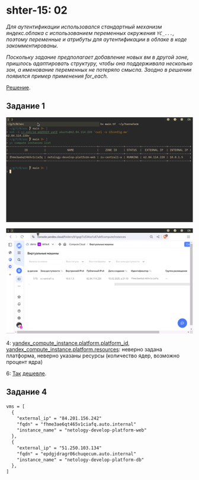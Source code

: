 shter-15: 02
============
_Для аутентификации использовался стандартный механизм яндекс.облака с использованием переменных окружения `YC_...`, поэтому переменные и атрибуты для аутентификации в облаке в коде закомментированы._

_Поскольку задание предполагает добавление новых вм в другой зоне, пришлось адаптировать структуру, чтобы она поддерживала несколько зон, а именование переменных не потеряло смысла. Заодно в решении появился пример применения for_each._

[Решение](./src).

Задание 1
---------
![list vm / run curl](images/1-01.png)

![cloud gui](images/1-02.png)

4: [yandex_compute_instance.platform.platform_id](https://yandex.cloud/en/docs/compute/concepts/vm-platforms), [yandex_compute_instance.platform.resources](https://yandex.cloud/en/docs/compute/concepts/performance-levels): неверно задана платформа, неверно указаны ресурсы (количество ядер, возможно процент ядра)

6: [Так](https://yandex.cloud/en/docs/compute/concepts/performance-levels) [дешевле](https://yandex.cloud/en/docs/compute/concepts/preemptible-vm).

Задание 4
---------
```
vms = [
  {
    "external_ip" = "84.201.156.242"
    "fqdn" = "fhme3ae6qt465v1ciafq.auto.internal"
    "instance_name" = "netology-develop-platform-web"
  },
  {
    "external_ip" = "51.250.103.134"
    "fqdn" = "epdgjdragr06chuqecum.auto.internal"
    "instance_name" = "netology-develop-platform-db"
  },
]
```
